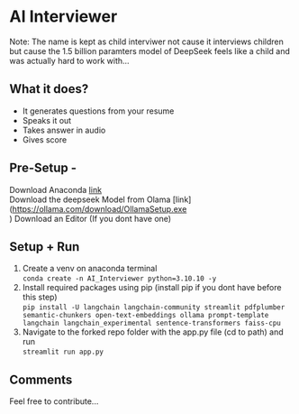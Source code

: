 # AI Interviewer
Note: The name is kept as child interviwer not cause it interviews children but cause the 1.5 billion paramters model of DeepSeek feels like a child and was actually hard to work with... 

## What it does?
- It generates questions from your resume 
- Speaks it out
- Takes answer in audio
- Gives score

## Pre-Setup -
Download Anaconda [link](https://www.anaconda.com/download) <br />
Download the deepseek Model from Olama [link](https://ollama.com/download/OllamaSetup.exe <br />
)
Download an Editor (If you dont have one)

## Setup + Run
1. Create a venv on anaconda terminal <br />
```conda create -n AI_Interviewer python=3.10.10 -y```
2. Install required packages using pip (install pip if you dont have before this step) <br />
```pip install -U langchain langchain-community streamlit pdfplumber semantic-chunkers open-text-embeddings ollama prompt-template langchain langchain_experimental sentence-transformers faiss-cpu```
3. Navigate to the forked repo folder with the app.py file (cd to path) and run <br />
```streamlit run app.py```

## Comments
Feel free to contribute...
